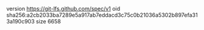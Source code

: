 version https://git-lfs.github.com/spec/v1
oid sha256:a2cb2033ba7289e5a917ab7eddacd3c75c0b21036a5302b897efa313a190c903
size 6658
